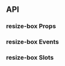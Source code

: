 ## API

### resize-box Props

<field-table :data="resizeBoxProps"/>

### resize-box Events

<field-table type="emits" :data="resizeBoxEvents"/>

### resize-box Slots

<field-table type="slots" :data="resizeBoxSlots"/>

<script setup>
import { ref } from 'vue';

const resizeBoxProps = ref([
  {
    name: 'width',
    desc: '宽度 (v-model)',
    type: 'number',
    value: '-',
  },
  {
    name: 'height',
    desc: '高度 (v-model)',
    type: 'number',
    value: '-',
  },
  {
    name: 'component',
    desc: '伸缩框的 html 标签',
    type: 'string',
    value: '`div`',
  },
  {
    name: 'directions',
    desc: '可以进行伸缩的边，有上、下、左、右可以使用',
    type: "('left' | 'right' | 'top' | 'bottom')[]",
    value: "['right']",
  },
]);

const resizeBoxEvents = ref([
  {
    name: 'moving-start',
    desc: '拖拽开始时触发',
    type: 'ev: MouseEvent',
    value: '-',
  },
  {
    name: 'moving',
    desc: '拖拽时触发',
    type: 'size: { width: number; height: number; }, \nev: MouseEvent',
    value: '-',
  },
  {
    name: 'moving-end',
    desc: '拖拽结束时触发',
    type: 'ev: MouseEvent',
    value: '-',
  },
]);

const resizeBoxSlots = ref([
  {
    name: 'resize-trigger',
    desc: '伸缩杆的内容',
    type: "direction: 'left' | 'right' | 'top' | 'bottom'",
    value: '-',
  },
  {
    name: 'resize-trigger-icon',
    desc: '伸缩杆的图标',
    type: "direction: 'left' | 'right' | 'top' | 'bottom'",
    value: '-',
  },
]);
</script>
